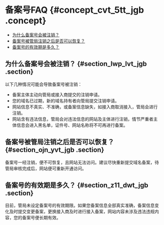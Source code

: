 # 备案号FAQ {#concept_cvt_5tt_jgb .concept}

-   [为什么备案号会被注销？](#section_lwp_lvt_jgb)
-   [备案号被管局注销之后是否可以恢复？](#section_ojn_yvt_jgb)
-   [备案号的有效期是多久？](#section_z11_dwt_jgb)

## 为什么备案号会被注销？ {#section_lwp_lvt_jgb .section}

以下几种情况可能会导致备案号被注销：

-   备案主体主动向管局或接入商提交的注销申请。
-   您的域名已过期，新的域名持有者向管局提交注销申请。
-   网站信息不真实、不准确，或备案信息缺失，如接入商取消接入，管局会进行注销。
-   网站含有违法信息，管局会对违法信息的网站及主体进行注销，情节严重者主体信息会进入黑名单，证件号、网站名称将不可再进行备案。

## 备案号被管局注销之后是否可以恢复？ {#section_ojn_yvt_jgb .section}

备案号一经注销，便不可恢复，且网站无法访问。建议尽快重新提交域名备案，待管局审核完成后，网站便可重新开通访问。

## 备案号的有效期是多久？ {#section_z11_dwt_jgb .section}

目前，管局未设定备案号的有效期限。如果您备案信息全部真实准确，备案信息变化及时提交变更备案，更换接入商及时进行接入备案，网站内容未涉及违法违规内容，您的备案号便长期有效。

